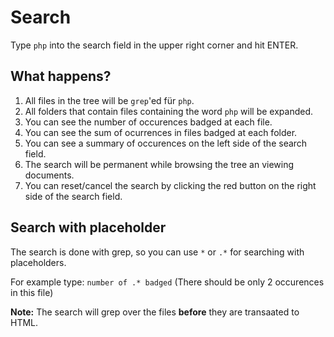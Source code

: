 # Search

Type `php` into the search field in the upper right corner and hit ENTER.

## What happens?

1. All files in the tree will be `grep`'ed für `php`.
2. All folders that contain files containing the word `php` will be expanded.
3. You can see the number of occurences badged at each file.
4. You can see the sum of ocurrences in files badged at each folder.
5. You can see a summary of occurences on the left side of the search field.
6. The search will be permanent while browsing the tree an viewing documents.
7. You can reset/cancel the search by clicking the red button on the right side of the search field.

## Search with placeholder

The search is done with grep, so you can use `*` or `.*` for searching with placeholders.

For example type: `number of .* badged` (There should be only 2 occurences in this file)

**Note:** The search will grep over the files __before__ they are transaated to HTML.
